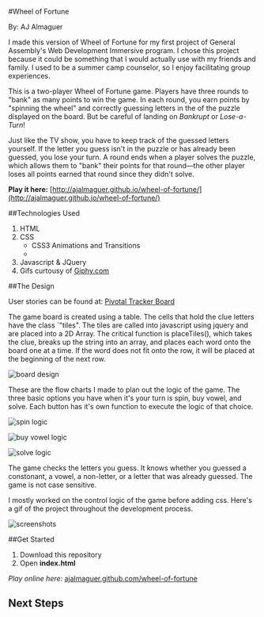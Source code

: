 #Wheel of Fortune

By: AJ Almaguer


I made this version of Wheel of Fortune for my first project of General Assembly's Web Development Immersive program. I chose this project because it could be something that I would actually use with my friends and family. I used to be a summer camp counselor, so I enjoy facilitating group experiences.

This is a two-player Wheel of Fortune game. Players have three rounds to "bank" as many points to win the game. In each round, you earn points by "spinning the wheel" and correctly guessing letters in the of the puzzle displayed on the board. But be careful of landing on *Bankrupt* or *Lose-a-Turn*! 

Just like the TV show, you have to keep track of the guessed letters yourself. If the letter you guess isn't in the puzzle or has already been guessed, you lose your turn. A round ends when a player solves the puzzle, which allows them to "bank" their points for that round—the other player loses all points earned that round since they didn't solve.

**Play it here:** [http://ajalmaguer.github.io/wheel-of-fortune/](http://ajalmaguer.github.io/wheel-of-fortune/)

##Technologies Used

1. HTML
2. CSS
   * CSS3 Animations and Transitions
   * ​
3. Javascript & JQuery
4. Gifs curtousy of [Giphy.com](www.giphy.com)

##The Design

User stories can be found at: [Pivotal Tracker Board](https://www.pivotaltracker.com/n/projects/1558283)

The game board is created using a table. The cells that hold the clue letters have the class `"tiles". The tiles are called into javascript using jquery and are placed into a 2D Array. The critical function is placeTiles(), which takes the clue, breaks up the string into an array, and places each word onto the board one at a time. If the word does not fit onto the row, it will be placed at the beginning of the next row.


![board design](https://raw.githubusercontent.com/ajalmaguer/wheel-of-fortune/master/images/wheel-of-fortune.png)


These are the flow charts I made to plan out the logic of the game. The three basic options you have when it's your turn is spin, buy vowel, and solve. Each button has it's own function to execute the logic of that choice.


![spin logic](https://raw.githubusercontent.com/ajalmaguer/wheel-of-fortune/master/images/spin%20flow%20chart.png)


![buy vowel logic](https://raw.githubusercontent.com/ajalmaguer/wheel-of-fortune/master/images/buy%20vowel%20flow%20chart.png)


![solve logic](https://raw.githubusercontent.com/ajalmaguer/wheel-of-fortune/master/images/solve%20flow%20chart.png)


The game checks the letters you guess. It knows whether you guessed a constonant, a vowel, a non-letter, or a letter that was already guessed. The game is not case sensitive.


I mostly worked on the control logic of the game before adding css. Here's a gif of the project throughout the development process.


![screenshots](https://raw.githubusercontent.com/ajalmaguer/wheel-of-fortune/master/images/design-over-time.gif)


##Get Started

1. Download this repository
2. Open **index.html**

*Play online here:* [ajalmaguer.github.com/wheel-of-fortune](ajalmaguer.github.com/wheel-of-fortune) 



## Next Steps

